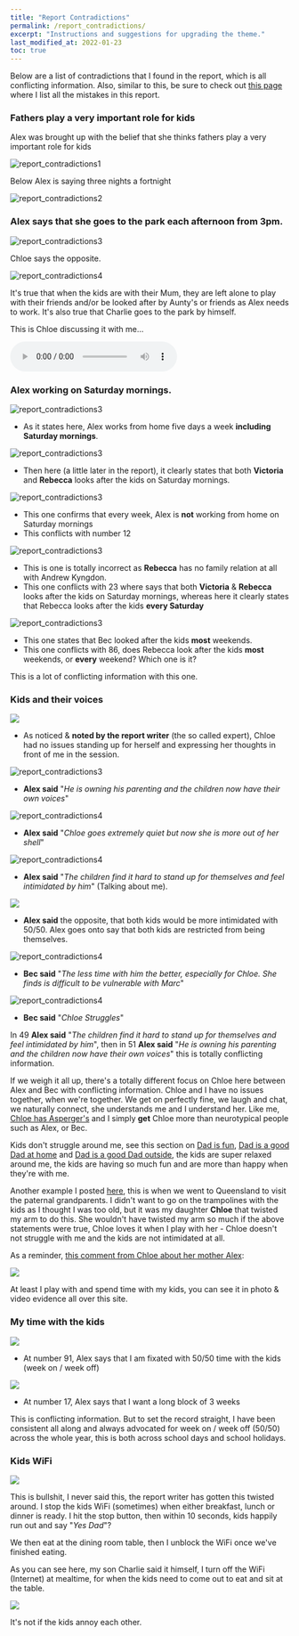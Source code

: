 ```yaml
---
title: "Report Contradictions"
permalink: /report_contradictions/
excerpt: "Instructions and suggestions for upgrading the theme."
last_modified_at: 2022-01-23
toc: true
---
```


Below are a list of contradictions that I found in the report, which is all conflicting information. Also, similar to this, be sure to check out [this page](/marcseparation/report_mistakes/) where I list all the mistakes in this report. 
### Fathers play a very important role for kids

Alex was brought up with the belief that she thinks fathers play a very important role for kids

![report_contradictions1](../blobs/reportcontradictions/report_contradictions1.png)

Below Alex is saying three nights a fortnight

![report_contradictions2](../blobs/reportcontradictions/report_contradictions2.png)


### Alex says that she goes to the park each afternoon from 3pm.

![report_contradictions3](../blobs/reportcontradictions/report_contradictions3.png)

Chloe says the opposite. 

![report_contradictions4](../blobs/reportcontradictions/report_contradictions4.png)

It's true that when the kids are with their Mum, they are left alone to play with their friends and/or be looked after by Aunty's or friends as Alex needs to work. It's also true that Charlie goes to the park by himself. 

This is Chloe discussing it with me...


<audio src="../audio/Alex_works_from_home_after_3pm.mp3" type="audio/mpeg" controls>
  I'm sorry. You're browser doesn't support HTML5 <code>audio</code>.
</audio>

### Alex working on Saturday mornings.

![report_contradictions3](../blobs/reportcontradictions/report_contradictions_sat_1.png)

- As it states here, Alex works from home five days a week **including Saturday mornings**.

![report_contradictions3](../blobs/reportcontradictions/report_contradictions_sat_2.png)

- Then here (a little later in the report), it clearly states that both **Victoria** and **Rebecca** looks after the kids on Saturday mornings.

![report_contradictions3](../blobs/reportcontradictions/report_contradictions_sat_3.png)

- This one confirms that every week, Alex is **not** working from home on Saturday mornings
- This conflicts with number 12

![report_contradictions3](../blobs/reportcontradictions/report_contradictions_sat_4.png)

- This is one is totally incorrect as **Rebecca** has no family relation at all with Andrew Kyngdon.
- This one conflicts with 23 where says that both **Victoria** & **Rebecca** looks after the kids on Saturday mornings, whereas here it clearly states that Rebecca looks after the kids **every Saturday**

![report_contradictions3](../blobs/reportcontradictions/report_contradictions_sat_5.png)

- This one states that Bec looked after the kids **most** weekends. 
- This one conflicts with 86, does Rebecca look after the kids **most** weekends, or **every** weekend? Which one is it? 

This is a lot of conflicting information with this one.

### Kids and their voices

![](../blobs/reportcontradictions/report_contradictions_chloe_1.png)

- As noticed & **noted by the report writer** (the so called expert), Chloe had no issues standing up for herself and expressing her thoughts in front of me in the session.

![report_contradictions3](../blobs/reportcontradictions/report_contradictions5.png)

- **Alex said** "*He is owning his parenting and the children now have their own voices*"

![report_contradictions4](../blobs/reportcontradictions/report_contradictions6.png)

- **Alex said** "*Chloe goes extremely quiet but now she is more out of her shell*"

![report_contradictions4](../blobs/reportcontradictions/report_contradictions9.png)

- **Alex said** "*The children find it hard to stand up for themselves and feel intimidated by him*" (Talking about me).

![](../blobs/reportcontradictions/report_contradictions_chloe_2.png)

- **Alex said** the opposite, that both kids would be more intimidated with 50/50. Alex goes onto say that both kids are restricted from being themselves.

![report_contradictions4](../blobs/reportcontradictions/report_contradictions7.png)

- **Bec said** "*The less time with him the better, especially for Chloe. She finds is difficult to be vulnerable with Marc*"

![report_contradictions4](../blobs/reportcontradictions/report_contradictions8.png)

- **Bec said** "*Chloe Struggles*"

In 49 **Alex said** "*The children find it hard to stand up for themselves and feel intimidated by him*", then in 51 **Alex said** "*He is owning his parenting and the children now have their own voices*" this is totally conflicting information.

If we weigh it all up, there's a totally different focus on Chloe here between Alex and Bec with conflicting information. Chloe and I have no issues together, when we're together. We get on perfectly fine, we laugh and chat, we naturally connect, she understands me and I understand her. Like me, [Chloe has Asperger's](/marcseparation/chloe/) and I simply **get** Chloe more than neurotypical people such as Alex, or Bec. 

Kids don't struggle around me, see this section on [Dad is fun](/marcseparation/dad_fun/), [Dad is a good Dad at home](/marcseparation/dad_is_a_good_dad_at_home/) and [Dad is a good Dad outside](/marcseparation/dad_is_a_good_dad_outside/), the kids are super relaxed around me, the kids are having so much fun and are more than happy when they're with me. 

Another example I posted [here](/marcseparation/dad_is_a_good_dad_outside/#big-boing-birtinya-qld), this is when we went to Queensland to visit the paternal grandparents. I didn't want to go on the trampolines with the kids as I thought I was too old, but it was my daughter **Chloe** that twisted my arm to do this. She wouldn't have twisted my arm so much if the above statements were true, Chloe loves it when I play with her - Chloe doesn't not struggle with me and the kids are not intimidated at all.

As a reminder, [this comment from Chloe about her mother Alex](/marcseparation/alex_parenting/):

![](../blobs/apexparenting/report_alexparenting4.png)

At least I play with and spend time with my kids, you can see it in photo & video evidence all over this site. 

### My time with the kids

![](../blobs/reportcontradictions/report_contradictions_timekids_1.png)

- At number 91, Alex says that I am fixated with 50/50 time with the kids (week on / week off)

![](../blobs/reportcontradictions/report_contradictions_timekids_2.png)

- At number 17, Alex says that I want a long block of 3 weeks

This is conflicting information. But to set the record straight, I have been consistent all along and always advocated for week on / week off (50/50) across the whole year, this is both across school days and school holidays.

### Kids WiFi

![](../blobs/missedmentions/report_kids_wifi.png)

This is bullshit, I never said this, the report writer has gotten this twisted around. I stop the kids WiFi (sometimes) when either breakfast, lunch or dinner is ready. I hit the stop button, then within 10 seconds, kids happily run out and say "*Yes Dad*"? 

We then eat at the dining room table, then I unblock the WiFi once we've finished eating. 

As you can see here, my son Charlie said it himself, I turn off the WiFi (Internet) at mealtime, for when the kids need to come out to eat and sit at the table. 

![](../blobs/mistakes/report_wifi_kids.png)

It's not if the kids annoy each other. 